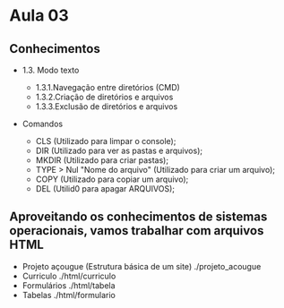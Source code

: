 # Aula 03
## Conhecimentos

- 1.3. Modo texto
    - 1.3.1.Navegação entre diretórios (CMD)
    - 1.3.2.Criação de diretórios e arquivos
    - 1.3.3.Exclusão de diretórios e arquivos

- Comandos
    - CLS (Utilizado para limpar o console);
    - DIR (Utilizado para ver as pastas e arquivos);
    - MKDIR (Utilizado para criar pastas);
    - TYPE > Nul "Nome do arquivo" (Utilizado para criar um arquivo);
    - COPY (Utilizado para copiar um arquivo);
    - DEL (Utilid0 para apagar ARQUIVOS);


## Aproveitando os conhecimentos de sistemas operacionais, vamos trabalhar com arquivos HTML

- Projeto açougue (Estrutura básica de um site) ./projeto_acougue
- Curriculo ./html/curriculo
- Formulários ./html/tabela
- Tabelas ./html/formulario
